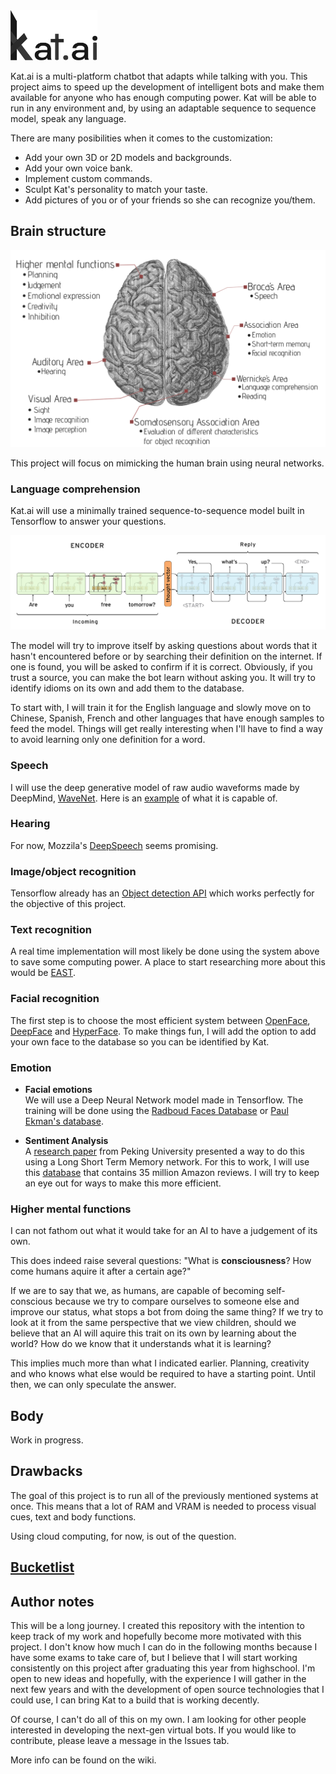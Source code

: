 <img src='https://raw.githubusercontent.com/takusui/Kat.ai/master/git/kat-logo.png' height="80">

Kat.ai is a multi-platform chatbot that adapts while talking with you. This project aims to speed up the development of intelligent bots and make them available for anyone who has enough computing power. Kat will be able to run in any environment and, by using an adaptable sequence to sequence model, speak any language.

There are many posibilities when it comes to the customization:
* Add your own 3D or 2D models and backgrounds.
* Add your own voice bank.
* Implement custom commands.
* Sculpt Kat's personality to match your taste.
* Add pictures of you or of your friends so she can recognize you/them.

## Brain structure
![](https://raw.githubusercontent.com/takusui/Kat.ai/master/git/brain.png)

This project will focus on mimicking the human brain using neural networks.

### Language comprehension
Kat.ai will use a minimally trained sequence-to-sequence model built in Tensorflow to answer your questions.

![](https://raw.githubusercontent.com/takusui/Kat.ai/0e74c223a9b6e5eae9f37110425379dd58e1f4e8/git/seq2seq.png)

The model will try to improve itself by asking questions about words that it hasn't encountered before or by searching their definition on the internet. If one is found, you will be asked to confirm if it is correct. Obviously, if you trust a source, you can make the bot learn without asking you. It will try to identify idioms on its own and add them to the database.

To start with, I will train it for the English language and slowly move on to Chinese, Spanish, French and other languages that have enough samples to feed the model. Things will get really interesting when I'll have to find a way to avoid learning only one definition for a word.



### Speech
I will use the deep generative model of raw audio waveforms made by DeepMind, [WaveNet](https://deepmind.com/blog/wavenet-generative-model-raw-audio/). Here is an [example](https://storage.googleapis.com/deepmind-media/pixie/us-english/wavenet-1.wav) of what it is capable of. 

### Hearing
For now, Mozzila's [DeepSpeech](https://github.com/mozilla/DeepSpeech) seems promising. 

### Image/object recognition
Tensorflow already has an [Object detection API](https://github.com/tensorflow/models/tree/master/research/object_detection) which works perfectly for the objective of this project.

### Text recognition
A real time implementation will most likely be done using the system above to save some computing power. A place to start researching more about this would be [EAST](https://github.com/argman/EAST).

### Facial recognition
The first step is to choose the most efficient system between [OpenFace](https://github.com/cmusatyalab/openface), [DeepFace](https://github.com/RiweiChen/DeepFace) and [HyperFace](https://arxiv.org/pdf/1603.01249.pdf). To make things fun, I will add the option to add your own face to the database so you can be identified by Kat.

### Emotion

* __Facial emotions__ <br>
We will use a Deep Neural Network model made in Tensorflow. The training will be done using the [Radboud Faces Database](http://www.socsci.ru.nl:8180/RaFD2/RaFD?p=main) or [Paul Ekman's database](https://www.paulekman.com/).

* __Sentiment Analysis__ <br>
A [research paper](http://www.aclweb.org/anthology/D16-1024) from Peking University presented a way to do this using a Long Short Term Memory network. For this to work, I will use this [database](https://snap.stanford.edu/data/web-Amazon.html) that contains 35 million Amazon reviews. I will try to keep an eye out for ways to make this more efficient.

### Higher mental functions
I can not fathom out what it would take for an AI to have a judgement of its own.

This does indeed raise several questions: "What is __consciousness__? How come humans aquire it after a certain age?"

If we are to say that we, as humans, are capable of becoming self-conscious because we try to compare ourselves to someone else and improve our status, what stops a bot from doing the same thing? If we try to look at it from the same perspective that we view children, should we believe that an AI will aquire this trait on its own by learning about the world? How do we know that it understands what it is learning?

This implies much more than what I indicated earlier. Planning, creativity and who knows what else would be required to have a starting point. Until then, we can only speculate the answer.

## Body
Work in progress.

## Drawbacks
The goal of this project is to run all of the previously mentioned systems at once. This means that a lot of RAM and VRAM is needed to process visual cues, text and body functions.

Using cloud computing, for now, is out of the question. 

## [Bucketlist](https://github.com/takusui/Kat.ai/wiki/Bucketlist)
 
## Author notes

This will be a long journey. I created this repository with the intention to keep track of my work and hopefully become more motivated with this project. I don't know how much I can do in the following months because I have some exams to take care of, but I believe that I will start working consistently on this project after graduating this year from highschool. I'm open to new ideas and hopefully, with the experience I will gather in the next few years and with the development of open source technologies that I could use, I can bring Kat to a build that is working decently.

Of course, I can't do all of this on my own. I am looking for other people interested in developing the next-gen virtual bots. If you would like to contribute, please leave a message in the Issues tab.

More info can be found on the wiki.
